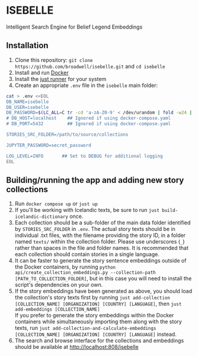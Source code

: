 # ISEBELLE
Intelligent Search Engine for Belief Legend Embeddings

## Installation
1. Clone this repository: `git clone https://github.com/broadwell/isebelle.git` and `cd isebelle`
1. Install and run [Docker](www.docker.com)
1. Install the [just runner](https://github.com/casey/just) for your system
1. Create an appropriate `.env` file in the `isebelle` main folder:
```sh
cat > .env <<EOL
DB_NAME=isebelle
DB_USER=isebelle
DB_PASSWORD=$(LC_ALL=C tr -cd 'a-zA-Z0-9' < /dev/urandom | fold -w24 | head -n 1)
# DB_HOST=localhost    ## Ignored if using docker-compose.yaml
# DB_PORT=5432         ## Ignored if using docker-compose.yaml

STORIES_SRC_FOLDER=/path/to/source/collections

JUPYTER_PASSWORD=secret_password

LOG_LEVEL=INFO       ## Set to DEBUG for additional logging
EOL
```

## Building/running the app and adding new story collections
1. Run `docker compose up` or `just up`
1. If you'll be working with Icelandic texts, be sure to run `just build-icelandic-dictionary` once.
1. Each collection should be a sub-folder of the main data folder identified by `STORIES_SRC_FOLDER` in `.env`. The actual story texts should be in individual .txt files, with the filename providing the story ID, in a folder named `texts/` within the collection folder. Please use underscores (`_`) rather than spaces in the file and folder names. It is recommended that each collection should contain stories in a single language.
1. It can be faster to generate the story sentence embeddings outside of the Docker containers, by running `python api/create_collection_embeddings.py --collection-path [PATH_TO_COLLECTION_FOLDER]`, but in this case you will need to install the script's dependencies on your own.
1. If the story embeddings have been generated as above, you should load the collection's story texts first by running `just add-collection [COLLECTION_NAME] [ORGANIZATION] [COUNTRY] [LANGUAGE]`, then `just add-embeddings [COLLECTION_NAME]`  
If you prefer to generate the story embeddings within the Docker containers while simultaneously importing them along with the story texts, run `just add-collection-and-calculate-embeddings [COLLECTION_NAME] [ORGANIZATION] [COUNTRY] [LANGUAGE]` instead.
1. The search and browse interface for the collections and embeddings should be available at [http://localhost:808/isebelle](http://localhost:8080/isebelle)